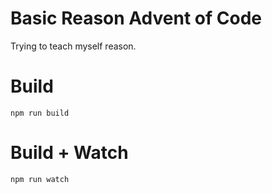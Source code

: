 # Basic Reason Advent of Code

Trying to teach myself reason.

# Build
```
npm run build
```

# Build + Watch

```
npm run watch
```